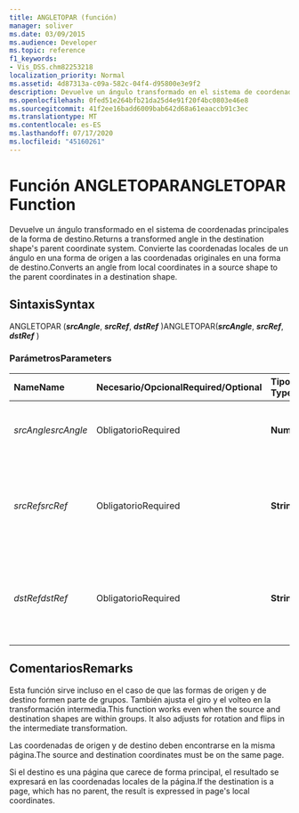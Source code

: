 ```yaml
---
title: ANGLETOPAR (función)
manager: soliver
ms.date: 03/09/2015
ms.audience: Developer
ms.topic: reference
f1_keywords:
- Vis_DSS.chm82253218
localization_priority: Normal
ms.assetid: 4d87313a-c09a-582c-04f4-d95800e3e9f2
description: Devuelve un ángulo transformado en el sistema de coordenadas principales de la forma de destino. Convierte las coordenadas locales de un ángulo en una forma de origen a las coordenadas originales en una forma de destino.
ms.openlocfilehash: 0fed51e264bfb21da25d4e91f20f4bc0803e46e8
ms.sourcegitcommit: 41f2ee16badd6009bab642d68a61eaaccb91c3ec
ms.translationtype: MT
ms.contentlocale: es-ES
ms.lasthandoff: 07/17/2020
ms.locfileid: "45160261"
---
```

# <a name="angletopar-function"></a><span data-ttu-id="06f67-104">Función ANGLETOPAR</span><span class="sxs-lookup"><span data-stu-id="06f67-104">ANGLETOPAR Function</span></span>

<span data-ttu-id="06f67-105">Devuelve un ángulo transformado en el sistema de coordenadas principales de la forma de destino.</span><span class="sxs-lookup"><span data-stu-id="06f67-105">Returns a transformed angle in the destination shape's parent coordinate system.</span></span> <span data-ttu-id="06f67-106">Convierte las coordenadas locales de un ángulo en una forma de origen a las coordenadas originales en una forma de destino.</span><span class="sxs-lookup"><span data-stu-id="06f67-106">Converts an angle from local coordinates in a source shape to the parent coordinates in a destination shape.</span></span> 
  
## <a name="syntax"></a><span data-ttu-id="06f67-107">Sintaxis</span><span class="sxs-lookup"><span data-stu-id="06f67-107">Syntax</span></span>

<span data-ttu-id="06f67-108">ANGLETOPAR (***srcAngle***, ***srcRef***, ***dstRef*** )</span><span class="sxs-lookup"><span data-stu-id="06f67-108">ANGLETOPAR(***srcAngle***, ***srcRef***, ***dstRef*** )</span></span> 
  
### <a name="parameters"></a><span data-ttu-id="06f67-109">Parámetros</span><span class="sxs-lookup"><span data-stu-id="06f67-109">Parameters</span></span>

|<span data-ttu-id="06f67-110">**Name**</span><span class="sxs-lookup"><span data-stu-id="06f67-110">**Name**</span></span>|<span data-ttu-id="06f67-111">**Necesario/Opcional**</span><span class="sxs-lookup"><span data-stu-id="06f67-111">**Required/Optional**</span></span>|<span data-ttu-id="06f67-112">**Tipo de datos**</span><span class="sxs-lookup"><span data-stu-id="06f67-112">**Data Type**</span></span>|<span data-ttu-id="06f67-113">**Descripción**</span><span class="sxs-lookup"><span data-stu-id="06f67-113">**Description**</span></span>|
|:-----|:-----|:-----|:-----|
| <span data-ttu-id="06f67-114">_srcAngle_</span><span class="sxs-lookup"><span data-stu-id="06f67-114">_srcAngle_</span></span> <br/> |<span data-ttu-id="06f67-115">Obligatorio</span><span class="sxs-lookup"><span data-stu-id="06f67-115">Required</span></span>  <br/> |<span data-ttu-id="06f67-116">**Numérico**</span><span class="sxs-lookup"><span data-stu-id="06f67-116">**Numeric**</span></span> <br/> |<span data-ttu-id="06f67-117">Un ángulo en el sistema de coordenadas de origen.</span><span class="sxs-lookup"><span data-stu-id="06f67-117">An angle in the source coordinate system.</span></span>  <br/> |
| <span data-ttu-id="06f67-118">_srcRef_</span><span class="sxs-lookup"><span data-stu-id="06f67-118">_srcRef_</span></span> <br/> |<span data-ttu-id="06f67-119">Obligatorio</span><span class="sxs-lookup"><span data-stu-id="06f67-119">Required</span></span>  <br/> |<span data-ttu-id="06f67-120">**String**</span><span class="sxs-lookup"><span data-stu-id="06f67-120">**String**</span></span> <br/> | <span data-ttu-id="06f67-121">Una referencia a una celda en el objeto de origen, como una forma, grupo, página, etcétera.</span><span class="sxs-lookup"><span data-stu-id="06f67-121">A reference to a cell in the source object, such as a shape, group, page, and so on.</span></span>  <br/> |
| <span data-ttu-id="06f67-122">_dstRef_</span><span class="sxs-lookup"><span data-stu-id="06f67-122">_dstRef_</span></span> <br/> |<span data-ttu-id="06f67-123">Obligatorio</span><span class="sxs-lookup"><span data-stu-id="06f67-123">Required</span></span>  <br/> |<span data-ttu-id="06f67-124">**String**</span><span class="sxs-lookup"><span data-stu-id="06f67-124">**String**</span></span> <br/> |<span data-ttu-id="06f67-125">Una referencia a una celda en el objeto de destino, como una forma, grupo, página, etcétera.</span><span class="sxs-lookup"><span data-stu-id="06f67-125">A reference to a cell in the destination object, such as a shape, group, page, and so on.</span></span>  <br/> |
   
## <a name="remarks"></a><span data-ttu-id="06f67-126">Comentarios</span><span class="sxs-lookup"><span data-stu-id="06f67-126">Remarks</span></span>

<span data-ttu-id="06f67-p103">Esta función sirve incluso en el caso de que las formas de origen y de destino formen parte de grupos. También ajusta el giro y el volteo en la transformación intermedia.</span><span class="sxs-lookup"><span data-stu-id="06f67-p103">This function works even when the source and destination shapes are within groups. It also adjusts for rotation and flips in the intermediate transformation.</span></span>
  
<span data-ttu-id="06f67-129">Las coordenadas de origen y de destino deben encontrarse en la misma página.</span><span class="sxs-lookup"><span data-stu-id="06f67-129">The source and destination coordinates must be on the same page.</span></span>
  
<span data-ttu-id="06f67-130">Si el destino es una página que carece de forma principal, el resultado se expresará en las coordenadas locales de la página.</span><span class="sxs-lookup"><span data-stu-id="06f67-130">If the destination is a page, which has no parent, the result is expressed in page's local coordinates.</span></span>
  


